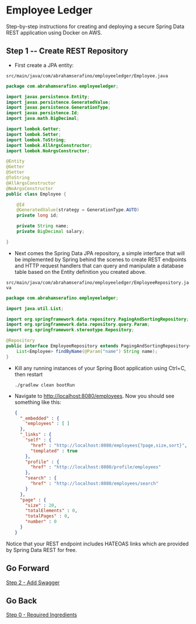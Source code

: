 # Employee Ledger #

Step-by-step instructions for creating and deploying a secure Spring Data REST application using Docker on AWS.

## Step 1 -- Create REST Repository ##

* First create a JPA entity:

``src/main/java/com/abrahamserafino/employeeledger/Employee.java``

```java
package com.abrahamserafino.employeeledger;

import javax.persistence.Entity;
import javax.persistence.GeneratedValue;
import javax.persistence.GenerationType;
import javax.persistence.Id;
import java.math.BigDecimal;

import lombok.Getter;
import lombok.Setter;
import lombok.ToString;
import lombok.AllArgsConstructor;
import lombok.NoArgsConstructor;

@Entity
@Getter
@Setter
@ToString
@AllArgsConstructor
@NoArgsConstructor
public class Employee {

    @Id
    @GeneratedValue(strategy = GenerationType.AUTO)
    private long id;

    private String name;
    private BigDecimal salary;

}

```

* Next comes the Spring Data JPA repository, a simple interface that will be implemented by Spring behind
the scenes to create REST endpoints and HTTP request handlers that can query and manipulate a 
database table based on the Entity definition you created above.

``src/main/java/com/abrahamserafino/employeeledger/EmployeeRepository.java``

```java
package com.abrahamserafino.employeeledger;

import java.util.List;

import org.springframework.data.repository.PagingAndSortingRepository;
import org.springframework.data.repository.query.Param;
import org.springframework.stereotype.Repository;

@Repository
public interface EmployeeRepository extends PagingAndSortingRepository<Employee, Long> {
    List<Employee> findByName(@Param("name") String name);
}

```

* Kill any running instances of your Spring Boot application using Ctrl+C, then restart 

    ```./gradlew clean bootRun```

* Navigate to [http://localhost:8080/employees](http://localhost:8080/employees). Now you should see something like this: 

    ```json
    {
      "_embedded" : {
        "employees" : [ ]
      },
      "_links" : {
        "self" : {
          "href" : "http://localhost:8080/employees{?page,size,sort}",
          "templated" : true
        },
        "profile" : {
          "href" : "http://localhost:8080/profile/employees"
        },
        "search" : {
          "href" : "http://localhost:8080/employees/search"
        }
      },
      "page" : {
        "size" : 20,
        "totalElements" : 0,
        "totalPages" : 0,
        "number" : 0
      }
    }
    ```

Notice that your REST endpoint includes HATEOAS links which are provided by Spring Data REST for free.

## Go Forward ##

[Step 2 - Add Swagger](https://bitbucket.org/kungfuandjavascript/employeeledger/src/step2)

## Go Back ##

[Step 0 - Required Ingredients](https://bitbucket.org/kungfuandjavascript/employeeledger/src/step0)